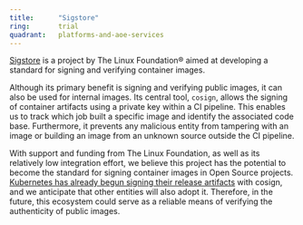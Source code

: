 ```yaml
---
title:      "Sigstore"
ring:       trial
quadrant:   platforms-and-aoe-services
---
```


[Sigstore](https://www.sigstore.dev) is a project by The Linux Foundation® aimed at developing a standard
for signing and verifying container images.

Although its primary benefit is signing and verifying public images, it can also be used for internal images.
Its central tool, `cosign`, allows the signing of container artifacts using a private key within a CI pipeline.
This enables us to track which job built a specific image and identify the associated code base. Furthermore,
it prevents any malicious entity from tampering with an image or building an image from an unknown source
outside the CI pipeline.

With support and funding from The Linux Foundation, as well as its relatively low integration effort, we believe
this project has the potential to become the standard for signing container images in Open Source projects.
[Kubernetes has already begun signing their release artifacts](https://github.com/kubernetes/enhancements/issues/3031)
with cosign, and we anticipate that other entities will also adopt it. Therefore, in the future, this ecosystem
could serve as a reliable means of verifying the authenticity of public images.